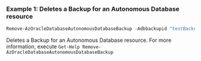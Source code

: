 ### Example 1: Deletes a Backup for an Autonomous Database resource
```powershell
Remove-AzOracleDatabaseAutonomousDatabaseBackup -Adbbackupid "testBackupId" -Autonomousdatabasename "OFakePowerShellTestAdbs" -ResourceGroupName "PowerShellTestRg"
```

Deletes a Backup for an Autonomous Database resource.
For more information, execute `Get-Help Remove-AzOracleDatabaseAutonomousDatabaseBackup`